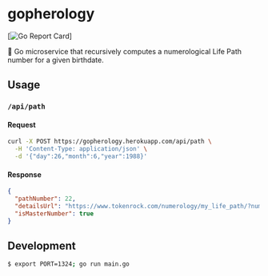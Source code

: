 # gopherology
[![Go Report Card](https://goreportcard.com/badge/github.com/droxey/gopherology)]

🔮 Go microservice that recursively computes a numerological Life Path number for a given birthdate.

## Usage

### `/api/path`

#### Request

```bash
curl -X POST https://gopherology.herokuapp.com/api/path \
  -H 'Content-Type: application/json' \
  -d '{"day":26,"month":6,"year":1988}'
```

#### Response

```json
{
  "pathNumber": 22,
  "detailsUrl": "https://www.tokenrock.com/numerology/my_life_path/?num=22",
  "isMasterNumber": true
}
```

## Development

```bash
$ export PORT=1324; go run main.go
```
